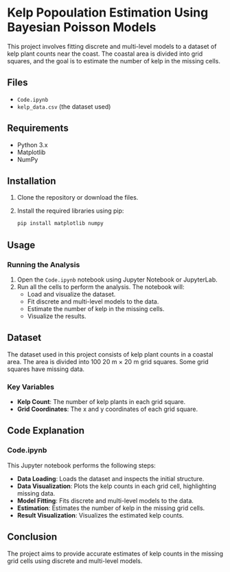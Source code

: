 # Kelp Popoulation Estimation Using Bayesian Poisson Models

This project involves fitting discrete and multi-level models to a dataset of kelp plant counts near the coast. The coastal area is divided into grid squares, and the goal is to estimate the number of kelp in the missing cells.

## Files

- `Code.ipynb`
- `kelp_data.csv` (the dataset used)

## Requirements

- Python 3.x
- Matplotlib
- NumPy

## Installation

1. Clone the repository or download the files.
2. Install the required libraries using pip:

    ```sh
    pip install matplotlib numpy
    ```

## Usage

### Running the Analysis

1. Open the `Code.ipynb` notebook using Jupyter Notebook or JupyterLab.
2. Run all the cells to perform the analysis. The notebook will:
    - Load and visualize the dataset.
    - Fit discrete and multi-level models to the data.
    - Estimate the number of kelp in the missing cells.
    - Visualize the results.

## Dataset

The dataset used in this project consists of kelp plant counts in a coastal area. The area is divided into 100 20 m × 20 m grid squares. Some grid squares have missing data.

### Key Variables

- **Kelp Count**: The number of kelp plants in each grid square.
- **Grid Coordinates**: The x and y coordinates of each grid square.

## Code Explanation

### Code.ipynb

This Jupyter notebook performs the following steps:

- **Data Loading**: Loads the dataset and inspects the initial structure.
- **Data Visualization**: Plots the kelp counts in each grid cell, highlighting missing data.
- **Model Fitting**: Fits discrete and multi-level models to the data.
- **Estimation**: Estimates the number of kelp in the missing grid cells.
- **Result Visualization**: Visualizes the estimated kelp counts.

## Conclusion

The project aims to provide accurate estimates of kelp counts in the missing grid cells using discrete and multi-level models.
